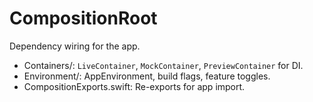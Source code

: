 # CompositionRoot

Dependency wiring for the app.

- Containers/: `LiveContainer`, `MockContainer`, `PreviewContainer` for DI.
- Environment/: AppEnvironment, build flags, feature toggles.
- CompositionExports.swift: Re-exports for app import.
